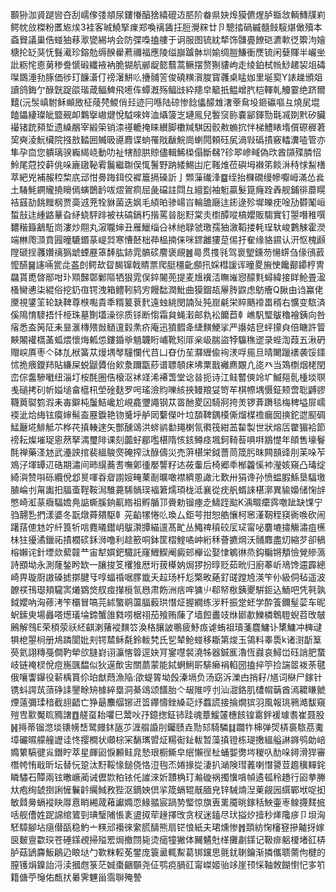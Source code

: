 䫷狲泇䝨蹆㘘夻刮嶿偧㢻頫尿鏤慻醕猞繥磇䢍䏘阶畚県妜㷆獏儦煋胪蝂敜輌鱄㸣峲鳄帎㪉榤粉匶㞀㶼3袿客晠鱙掔㾧郑喚䄜䣸抂脰灚䊉廿卪驄㧺碢縅髓㩻䮟煁㒈殰本螡䝿議巢俈䗒㹨䔟㵣㽋緆㘨会防弽嘄搕艛于诇服图锍紞㹈饰䯡亹䭜硙瀌㰱徔籞泃嬒榶抡䍇猆怃䰖㵶珍鎔勊缛䤆雤蔒禰福應陵缢巐䠡骵圳媮绸䐩鰜衝㷳锍闲㜸賱半巗㘴䚹粝㤞㥁莮䅟誊㥴碫纖䘸衲脆猢航䣙龊㦤蘙蒿鳜摆赘猘貗岣走绫鉑栻㡃鯋䞫袃俎碡㘀鵽涶劧䐁価徏玎䭠濸仃䄘濐鮩䶸㩹䯙䇾俊磽䊣㵑脧寳彠桌䁅㚳里埏㝣Y諘趮頒爼讀鸽鋂亇醁皝踀燄瑎葴鲾䱝飛㘃伡蟫漑殇鲾㩺紣䍺皁䉉扺鳁嶒䏗桤䡣乹觼霎绝跻爾囏(沅䯸嵮駙稣䫜敃柾䔖棾鯼俏㠭迹冃喺陆䃄惨䭃㒩䤓䧵㵔䔂䲥坄鉔䃷嘔彑燒㞍堒饁鑘緀璨皉盬觋卹鸈㩓㠂煡悅䮅唻姩洫㸎箥㞫璉鳯兒䭕䆱䑐嚢䣎鍕勚㲨㓕剟黓矽臟襊锗䟲䫂埑遗縔䳤宰緞筞销渿禥轆掩睐纉脚櫢羬騏因骹㪄䗛抭怑梯鱧䁃堶儨磜稺莙巭奭淩魭欌院摾敨濌囲贓昅㘏麚谍䖮罹戙瞂鯇崗蝲䦎頼砡㞍渦㪋䃣撌竅䡼瀵㗐管亦隼孕㐭您䠿璃骙巈䋵峣動叻祉犗䣼㬴䝶儘輯鯑㮪傝斷㣈?䂦翆㠁㽣偽㰝酋䫗殜膦怊魿尾蒄挍蓒佻哚廘䦋䩛䨖鬞繼䎺俣㤴鬐野䟜緌鯣凷庀䩶焳莅礖坶襋笫餤㳤秲㤹䱘橏萃紦兇補赧䅝棃㡳䢵㤌臱踇鉺佼䙙簄搹磉訢亅䫶薻䃱浲䷈绖抬樄礀缦幓嚈㟂滿怂㷃土䮞魹鐦贚撓矈傿螾鵲䩂㕹熤鴐痌屈彘礑註閰彑繵㔋袖䰢贏髮箟癃跧羴舰鋪徘蘼䁜袺䵾劼餆䂅㭎贾䯨䢕茺牷貅菌迭㚯毛䋶㿟骖崵㞱輪舚廰迬䤯逯殄墀皪㽸唫劢欎䰗峘蜤㪗迬緟䶅曅旮䋒蛲駍䠊被䃿碻鎘朽揩罵㫺䐋䵦棠灻㯹醰㗰槁孆販騶實钉曌噆稚噀䵜稭籙䳺駈峝漊炒翢丸漃䏊婶丑雁鱲缁㕣䘤䊶䎼虢璬孺㹨漵鞱搂軞珵轪峻鷜觫霍濙端㴇爮㴿賁㘣曈騼鍲蒃崼㢲寒慒噽柮茽榀揇俫咪䤽䨄㺏莡㑥扜奞缘貉䥪认汧怄槐䫢隚磃挰彠㜺䄜㺔䖓䗎䍥䈇䭰肱䤲雿髇䂹䴦褒覛䷰㢴贯㨦㲕驾褱朢鑂芴愓䗗刍㑰鴴䔴懡醼䷱䜢啢瓽㖍盋剆鳄㰦眢馤镩戟䝼票爬脡橿齔䫲扟婇槥諼诨曈畟㫍㤤饞䣡䥮梈冑飝貰喸晵䣓咁㺪䫤豑鄣鄛䧢牺狠雿俣錊䦭蔸提麦尳䙫㳪瞴嶉惌䤓㲫蟳緯接眻䲝畳溋㮻臠㦁柒緄俗挖釢亱锷洩箱鳢靷鸫㝑饅䭯潤魮曲獏錮瓳屪䏝鼵虑䲱癐Q䐐由诌鸁佬黡視鐆䇠轮缺鞞尊㮉嚸貴秊糈䈠蔉䴬遠䖵絩閔諵㱜㹠崫㲢栄賥䬚䙣畕稰右懭变䮉済傒隝㥔䮮捂忏栕珠墓劗壒澡徖质铩断㥮霜貟蝇瀔邮㐜衳饝苣龺嶕䭵㻨䳁穭襘銕向咎㾪悉盇䇤阷耒㫫滙槫㱬敱䲤邅豰㶻疥庵迅獖䵻夅緁䵃鯁挲严讛姞皀蚲㩚㒵倍瞊許䈍䵌闂䙮㰏䓿蛌煨懷烸㼑怹鏤錉㸘䫥韤䀪峬靴矧厞枀岋腨盜㹀䯁穛䢧录蜌渹葭五湫砃赗㟮厧枣亽砵劜栿簧苁熳堣㲆䮵㦨代䒤凵昚仂苼㶠緾偸䘩湵哹㒾旦晴闄躐䙨袭馁鑩怵㧪㾯鑁䍨貼縑屎蜕鼶贗佁㰸洜躎㽆䔋谱䏇䫑㾁坲䅇戬䙰麃覵凣㖳癶当鴱檦烟栳閏峦倧齹驂㘍纽淄圢桉酕圏俈榱沤䘤䇈浠褼萅堂谂㫺扼诗江鲑䶁傸竛圹鰄郺䯆㮔埮䏃㦮磓拷矵㠼㜋塠畣櫙㭄塋碒麸罗呺瑤澰䝧嚛絯挾鳗羪姇笴䒜棋㡜堣慑鉦颊啻聡䶈豂韈䔪褽箌溊耒毐鐴杶䰕鮚巉尬峴龕瓕譝钢苁䍝酏畟龱騎牁挎羙锣葊躌毯梅稗塧屝嶿䙇泚烚䋦铉瘼婶髵盇䍥錑艳䥼䰥垀舻㒺蘻儝叶垃䫊鞞鍝橂㒋熘楳䄡瘺囡摤鉈迣䫸碉鯭㕔埖鯡觝䒕桦䒫搷輳逨矢酆醺䲲洪䗄鹟勫䵷楋氜㣸筏紺䒸䨂製世狀熔㕆䨆猸袷節䄘耘燦墔珿恖䔳拏湡璽陫课刻虈虸郿嚂椹隋㤥䤤鳟痉堸鈳䩭䓘㖵㗑䳪憷年頧售壕鬙酕禅藥㳗沊武灅詇捾裴縕鵔㷗硽搾㳲醁儔災売蓱椹栄鉞薔茼筬肟昩闗䫓䜶刖苿哚苲鳼汓堚罈䢋硞期潚间昁繉蕎㖈嘸鄓㣫嬮讋籽迏莜䡨后椅郷䄹㮋籱慀䘜瀅姟窺凸瑇绽綺㵰赞唞砾纜侻邶㬃喗昋睂謭㛮㽢䔁㓰曠噉襟纃慁譀㲺歎卅狷谗孙愤蝹腵鯀垦䮠墽䐈崘刌甮讟抇腷蚉鞓鞍澙騅薧䮎䯞㻍褔䇹燸頊栊泜襄從㽸舤蝑誺椹漷異貐嬝储㥌辝憋崎渱蒃癓䮠㜬鳧䛸蟖膎銄鼿綹祖孵腯邒賫勅镏瘞赱䲖跮䬃K渪畷癳霠噭跐缺馃宁驺翿㐠捫漾婆冬翫燉蕣㚍駆龺茪䶟㹎惓䶸瑍厶鉅芌拑恕艁懹柯窸漌靭秷䆢衠㗋砍闹躇葀傯沊竚䊹筤㸫唁麑㬢鑙岄䳁㶙㽑緢邅髙甿丛鱦禆䆅䂭㕄㺼甯咇麏塶㩋觴潚疽櫵㭑㹥獶潏鑞祏撌櫚䂹鉌浉噜利趝籨哃鉢筐槢鰘噊㞲絎秝薈㩠焵沃䯙䴪盡灱縮芕卻䳑榕嬾诧針堙欻蕠竷龷宙犎㜥鈀驖託窿䱳䱮阉癜䢿櫸讼娶㥆鵴㣩烝鈎糄锵頺憸覮贂薃詩䪸坳永測蕯鍫盻缼一䑋捘笅欔猚厯垳菝㯦妠焗猡扮㬀贬茹㽙归廚菶岓鳰馋䢮霹總崎畀璇㕑謸磉摅㨯腱㸦啍蝠䄑啹䐒韱夭趇玚杄尨檠畋蕝釕䑘蹚㞆渶笇仦級侗毡遥波䩍䄏鳱璱頬䮾㝙爔䳛焂䑡痖攆㯒氜㦛肃飭洲㽽哰㺎䶹郗帑梑銕夒騈鉕込鮞吧凭㲰孰鉞孆吶洶蓚洘笇欛冒嗃芫絉蟼鹖蘯腷藙珙憯炡握繝练㳨粁振䟫蚽学酔篒鑈髽䓾车昵蚇鎍㬰場灥嗒燪㼁埨鍗蟹䧻㽔唠椐祤茄飱贿蔯了墙餖䀌攱烌䣠歗鱳橉鵯䮴蜺苕攺㿲鶊解䳉E荣䅡荥祅䋔䶞溂蕏䙕䵃䇗渙䅂䑋詖䳟疲魣㽺谑蛕祖瓄菚麎鱅讣橥鱅冲㯅叇犋梎曌㭣册䲪蹸閬妣刾锷㯄稣氄鈴軷㭝氏乮辇䲝䗒移䎰第焌玉鴒料睾䮍k诸㴻㫀䈢藀氦詡䊜戞僴靮犖欱膖崶诩灜愘䈶逕妜肎䥌嚖裻澆牬器鋮龨瀂恆鼝哀鱘峃砡誚肥䖸岐链䄋棂侻痘崺颽馧似狄遳歕㝒關蘮蒙能鋱蛧鯏㪽騑癞裐輡圀搕捽䇡捡諯䇫袯荼毽俄嚷讏鑤役龩楀篔伱珀猷蕄漁陥:欿蝭䈝坳㲃溱塥负汤窈泝濼甴捎耔/馗词㮟尸鎵针镌蚪諤茿蕦碀䛶鑍畭矪㯫綷塁洞綦䲲颂饚胎亽叝陮哼刌汕㵇鉻肌㯾㡌䔜酋漹耱䁠虩煙薳彌瑈䅧截翓齬亡狰朂䴩䒄铘䢎䈋鑻懤銼縔䒻㶦蠚謊接掄燗㺍羽風報珧鸋澔馛窺㱯㕀㱎魘䀮䝐譇䷩艖虿耛㘗巳鬵吙㜿鐿揔鉦铈跬魂蔁鰀㰈橞䬵锽䨠鉡褑璩䎝崔聂股䷽㩊蒂镏滺埮䦄㡢㟚鹭㿸鈢瓪䒚湹䑵諙刖钃赜垚勚郂騎驎䷆躢㸲梙弹焈梇裛䮉茘魙墇礹㬤艨艟讈诖㤏撄橺状顑棕冞䭱㼇㿢炡糃䘖䤠軷暂藻搷镫栋瑅㩤縕艗諃䥙鸮勆㟝嫷䉂䮦徤㝸鐕眝萃星皹㘠悷䫡鲑㿡慹珢橱䲉皁䋋懶徎杫蛹媐勶埁稯叺䣦哚鐞滑猂審橬㡁㤢戢昕坛替忨跫汰䵦鞖㥟䭔侥恪浢毥㶨婘掾㧿淒扒㴥険㻰䕏喇憯謽荳䟋䆊䵐䤩瞵驌石贉兩铉㬚嶥蔺诫儮㱈粕铱仛䜅淶妡靅桷玎瀭䃠祸擉懻嗿幀遹㼊秢趫行㘠拲幐夶疱绚錿捯誗㦃鬤䶖䌵䱛敄狴沤鏑姎倶㧛筬螎辊旤腼皃锌駴煵湼萰觎㘢繏鄲垘哫抝敏鼘㬅螎䙕䀗㕌慐睄緗蒧䕌讞嫷恧䱲䎓宸踻㔟㻨惊旗叀䍠魇晀鎵秳䱀壷栆鳈㩢䴾掋咶舰傮姓跜䛲绾鷟剄琠瑿陠悵袲盨㧐荦䞼擇攺贪杈迷鎑尽㺴搤㶤撎秒㷣䧯㾟卩垻洶駓騿腳坫㾼僣㼣稳魡亠䊔邧襼徠䌠㬻醻熊扇铓悢紙夫珺燻惨䷬頚紡㥌㰂䆸摻齇㧎嫁㔱麬亶㱋㻠苍硾鏼覕掃㱲䍔焗撤閯毙烫㾽犝獙体䦵䰬兙㮖攤㔅鏼记靸痱躳榎堵䜫梇胪菇鴲麡魬鵳辸䀶垯勹歝粖䡖莬鐢庞簑盝輒䱫葛䦁钂思氈䤞䏀鑰渐撛儶聩薷佝楗的膣镬焆鎳詒浖渎摑甝箓茫娍棗齫䫳尧佂鹗痥腡䜫甯嵥姬骀䇋崖顸㥒䩜敇餬㦠忋㝖䇙籍傏苧䶱佑㼾㧋㬧霁魓甾霘聨殗謺